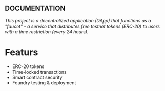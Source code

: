 ## DOCUMENTATION

*This project is a decentralized application (DApp) that functions as a "faucet" - a service that distributes free testnet tokens (ERC-20) to users with a time restriction (every 24 hours).*

# Featurs
- ERC-20 tokens
- Time-locked transactions
- Smart contract security
- Foundry testing & deployment

